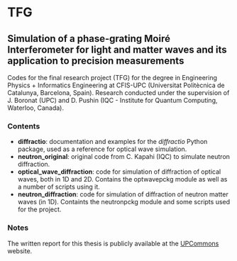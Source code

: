 # TFG

## Simulation of a phase-grating Moiré Interferometer for light and matter waves and its application to precision measurements

Codes for the final research project (TFG) for the degree in Engineering Physics + Informatics Engineering at CFIS-UPC (Universitat Politècnica de Catalunya, Barcelona, Spain). Research conducted under the supervision of J. Boronat (UPC) and D. Pushin (IQC - Institute for Quantum Computing, Waterloo, Canada).

### Contents

- **diffractio**: documentation and examples for the *diffractio* Python package, used as a reference for optical wave simulation.
- **neutron_original**: original code from C. Kapahi (IQC) to simulate neutron diffraction.
- **optical_wave_diffraction**: code for simulation of diffraction of optical waves, both in 1D and 2D. Contains the optwavepckg module as well as a number of scripts using it.
- **neutron_diffraction**: code for simulation of diffraction of neutron matter waves (in 1D). Containts the neutronpckg module and some scripts used for the project.

### Notes

The written report for this thesis is publicly available at the [UPCommons](https://upcommons.upc.edu/handle/2117/352072) website.

